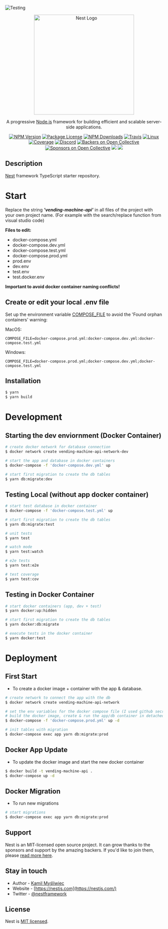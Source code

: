 ![Testing](https://github.com/MSWagner/nestjs-starter/workflows/Testing/badge.svg)

<p align="center">
  <a href="http://nestjs.com/" target="blank"><img src="https://nestjs.com/img/logo_text.svg" width="320" alt="Nest Logo" /></a>
</p>

[travis-image]: https://api.travis-ci.org/nestjs/nest.svg?branch=master
[travis-url]: https://travis-ci.org/nestjs/nest
[linux-image]: https://img.shields.io/travis/nestjs/nest/master.svg?label=linux
[linux-url]: https://travis-ci.org/nestjs/nest

  <p align="center">A progressive <a href="http://nodejs.org" target="blank">Node.js</a> framework for building efficient and scalable server-side applications.</p>
    <p align="center">
<a href="https://www.npmjs.com/~nestjscore"><img src="https://img.shields.io/npm/v/@nestjs/core.svg" alt="NPM Version" /></a>
<a href="https://www.npmjs.com/~nestjscore"><img src="https://img.shields.io/npm/l/@nestjs/core.svg" alt="Package License" /></a>
<a href="https://www.npmjs.com/~nestjscore"><img src="https://img.shields.io/npm/dm/@nestjs/core.svg" alt="NPM Downloads" /></a>
<a href="https://travis-ci.org/nestjs/nest"><img src="https://api.travis-ci.org/nestjs/nest.svg?branch=master" alt="Travis" /></a>
<a href="https://travis-ci.org/nestjs/nest"><img src="https://img.shields.io/travis/nestjs/nest/master.svg?label=linux" alt="Linux" /></a>
<a href="https://coveralls.io/github/nestjs/nest?branch=master"><img src="https://coveralls.io/repos/github/nestjs/nest/badge.svg?branch=master#5" alt="Coverage" /></a>
<a href="https://discord.gg/G7Qnnhy" target="_blank"><img src="https://img.shields.io/badge/discord-online-brightgreen.svg" alt="Discord"/></a>
<a href="https://opencollective.com/nest#backer"><img src="https://opencollective.com/nest/backers/badge.svg" alt="Backers on Open Collective" /></a>
<a href="https://opencollective.com/nest#sponsor"><img src="https://opencollective.com/nest/sponsors/badge.svg" alt="Sponsors on Open Collective" /></a>
  <a href="https://paypal.me/kamilmysliwiec"><img src="https://img.shields.io/badge/Donate-PayPal-dc3d53.svg"/></a>
  <a href="https://twitter.com/nestframework"><img src="https://img.shields.io/twitter/follow/nestframework.svg?style=social&label=Follow"></a>
</p>
  <!--[![Backers on Open Collective](https://opencollective.com/nest/backers/badge.svg)](https://opencollective.com/nest#backer)
  [![Sponsors on Open Collective](https://opencollective.com/nest/sponsors/badge.svg)](https://opencollective.com/nest#sponsor)-->

## Description

[Nest](https://github.com/nestjs/nest) framework TypeScript starter repository.

# Start

Replace the string <b><i>'vending-machine-api'</i></b> in all files of the project with your own project name.
(For example with the search/replace function from visual studio code)

<b>Files to edit:</b>

-   docker-compose.yml
-   docker-compose.dev.yml
-   docker-compose.test.yml
-   docker-compose.prod.yml
-   prod.env
-   dev.env
-   test.env
-   test.docker.env

<b>Important to avoid docker container naming conflicts!</b>

## Create or edit your local .env file

Set up the environment variable [COMPOSE_FILE](https://docs.docker.com/compose/reference/envvars/#compose_file) to avoid the 'Found orphan containers' warning:

MacOS:

```
COMPOSE_FILE=docker-compose.prod.yml:docker-compose.dev.yml:docker-compose.test.yml
```

Windows:

```
COMPOSE_FILE=docker-compose.prod.yml;docker-compose.dev.yml;docker-compose.test.yml
```

## Installation

```bash
$ yarn
$ yarn build
```

# Development

## Starting the dev enviornment (Docker Container)

```bash
# create docker network for database connection
$ docker network create vending-machine-api-network-dev

# start the app and database in docker containers
$ docker-compose -f 'docker-compose.dev.yml' up

# start first migration to create the db tables
$ yarn db:migrate:dev
```

## Testing Local (without app docker container)

```bash
# start test database in docker container
$ docker-compose -f 'docker-compose.test.yml' up

# start first migration to create the db tables
$ yarn db:migrate:test

# unit tests
$ yarn test

# watch mode
$ yarn test:watch

# e2e tests
$ yarn test:e2e

# test coverage
$ yarn test:cov
```

## Testing in Docker Container

```bash
# start docker containers (app, dev + test)
$ yarn docker:up:hidden

# start first migration to create the db tables
$ yarn docker:db:migrate

# execute tests in the docker container
$ yarn docker:test
```

# Deployment

## First Start

-   To create a docker image + container with the app & database.

```bash
# create network to connect the app with the db
$ docker network create vending-machine-api-network

# set the env variables for the docker compose file (I used github secrets in the github actions pipeline)
# build the docker image, create & run the app/db container in detached mode (background) 
$ docker-compose -f 'docker-compose.prod.yml' up -d

# init tables with migration
$ docker-compose exec app yarn db:migrate:prod
```

## Docker App Update

-   To update the docker image and start the new docker container

```bash
$ docker build -t vending-machine-api .
$ docker-compose up -d
```

## Docker Migration

-   To run new migrations

```bash
# start migrations
$ docker-compose exec app yarn db:migrate:prod
```

## Support

Nest is an MIT-licensed open source project. It can grow thanks to the sponsors and support by the amazing backers. If you'd like to join them, please [read more here](https://docs.nestjs.com/support).

## Stay in touch

-   Author - [Kamil Myśliwiec](https://twitter.com/kammysliwiec)
-   Website - [https://nestjs.com](https://nestjs.com/)
-   Twitter - [@nestframework](https://twitter.com/nestframework)

## License

Nest is [MIT licensed](https://github.com/nestjs/nest/blob/master/LICENSE).
